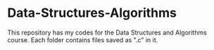 # Data-Structures-Algorithms
This repository has my codes for the Data Structures and Algorithms course. Each folder contains files saved as ".c" in it.
